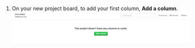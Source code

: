 1. On your new project board, to add your first column, **Add a column**.
  ![Add a column button on an empty project board](/assets/images/help/projects/add-column.png)
